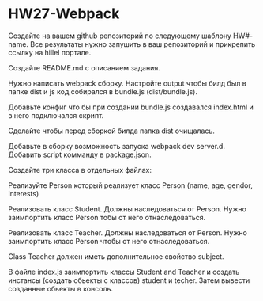 # HW27-Webpack
Создайте на вашем github репозиторий по следующему шаблону HW#-name. Все результаты нужно запушить в ваш репозиторий и прикрепить ссылку на hillel портале.

Создайте README.md с описанием задания.

Нужно написать webpack сборку. Настройте output чтобы билд был в папке dist и js код собирался в bundle.js (dist/bundle.js).

Добавьте конфиг что бы при создании bundle.js создавался index.html и в него подключался скрипт.

Сделайте чтобы перед сборкой билда папка dist очищалась. 

Добавьте в сборку возможность запуска webpack dev server.d. Добавить script комманду в package.json.

Создайте три класса в отдельных файлах:
 
Реализуйте Person который реализует класс Person (name, age, gendor, interests)

Реализовать класс Student. Должны наследоваться от Person. Нужно заимпортить класс Person тобы от него отнаследоваться.

Реализовать класс Teacher. Должны наследоваться от Person. Нужно заимпортить класс Person чтобы от него отнаследоваться.

Class Teacher должен иметь дополнительное свойство subject.

В файле index.js заимпортить классы Student and Teacher и создать инстансы (создать обьекты с классов) student и techer. Затем вывести созданные обьекты в консоль.
